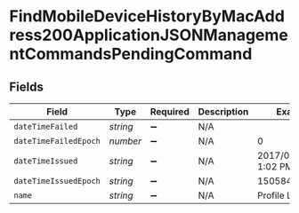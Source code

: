 # FindMobileDeviceHistoryByMacAddress200ApplicationJSONManagementCommandsPendingCommand


## Fields

| Field                 | Type                  | Required              | Description           | Example               |
| --------------------- | --------------------- | --------------------- | --------------------- | --------------------- |
| `dateTimeFailed`      | *string*              | :heavy_minus_sign:    | N/A                   |                       |
| `dateTimeFailedEpoch` | *number*              | :heavy_minus_sign:    | N/A                   | 0                     |
| `dateTimeIssued`      | *string*              | :heavy_minus_sign:    | N/A                   | 2017/09/19 at 1:02 PM |
| `dateTimeIssuedEpoch` | *string*              | :heavy_minus_sign:    | N/A                   | 1505844136509         |
| `name`                | *string*              | :heavy_minus_sign:    | N/A                   | Profile List          |
